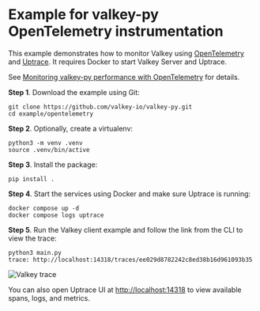 # Example for valkey-py OpenTelemetry instrumentation

This example demonstrates how to monitor Valkey using [OpenTelemetry](https://opentelemetry.io/) and
[Uptrace](https://github.com/uptrace/uptrace). It requires Docker to start Valkey Server and Uptrace.

See
[Monitoring valkey-py performance with OpenTelemetry](https://valkey-py.readthedocs.io/en/latest/opentelemetry.html)
for details.

**Step 1**. Download the example using Git:

```shell
git clone https://github.com/valkey-io/valkey-py.git
cd example/opentelemetry
```

**Step 2**. Optionally, create a virtualenv:

```shell
python3 -m venv .venv
source .venv/bin/active
```

**Step 3**. Install the package:

```shell
pip install .
```

**Step 4**. Start the services using Docker and make sure Uptrace is running:

```shell
docker compose up -d
docker compose logs uptrace
```

**Step 5**. Run the Valkey client example and follow the link from the CLI to view the trace:

```shell
python3 main.py
trace: http://localhost:14318/traces/ee029d8782242c8ed38b16d961093b35
```

![Valkey trace](./image/valkey-py-trace.png)

You can also open Uptrace UI at [http://localhost:14318](http://localhost:14318) to view available
spans, logs, and metrics.
